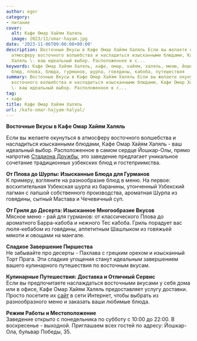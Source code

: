 ```yaml
---
author: egor
category:
- питание
cover:
  alt: Кафе Омар Хайям Халяль
  image: 2023/11/omar-hayam.jpg
date: '2023-11-06T09:00:00+00:00'
description: Восточные Вкусы в Кафе Омар Хайям Халяль Если вы желаете окунуться в
  атмосферу восточного волшебства и насладиться изысканными блюдами, Кафе Омар Хайям
  Халяль \- ваш идеальный выбор. Расположенное в с...
keywords: Кафе Омар Хайям Халяль, кафе, омар, хайям, халяль, меню, йошкар, заведение,
  блюд, плова, блюда, гурманов, шурпа, говядины, кабоба, путешествия
summary: Восточные Вкусы в Кафе Омар Хайям Халяль Если вы желаете окунуться в атмосферу
  восточного волшебства и насладиться изысканными блюдами, Кафе Омар Хайям Халяль
  \- ваш идеальный выбор. Расположенное в с...
tag:
- кафе
title: Кафе Омар Хайям Халяль
url: /kafe-omar-hajyam-halyal/
---
```


**Восточные Вкусы в Кафе Омар Хайям Халяль**

Если вы желаете окунуться в атмосферу восточного волшебства и насладиться изысканными блюдами, Кафе Омар Хайям Халяль \- ваш идеальный выбор. Расположенное в самом сердце Йошкар-Олы, прямо напротив [Стадиона Дружбы](/stadion-druzhba/), это заведение предлагает уникальное сочетание традиционных узбекских блюд и гостеприимства.

**От Плова до Шурпы: Изысканные Блюда для Гурманов**  
К примеру, взгляните на разнообразие блюд в меню. На первое: восхитительная Узбекская шурпа из баранины, утонченный Узбекский лагман с лапшой собственного производства, ароматная Шурпа из говядины, сытный Мастава и Чечевичный суп.

**От Гриля до Десерта: Изысканное Многообразие Вкусов**  
Мясное меню \- рай для гурманов: от классического Плова до ароматного Барра-кабоба и нежного Тес кабоба. Гриль порадует вас люля-кебабом из говядины, аппетитным Шашлыком из говяжьей мякоти и овощами на мангале.

**Сладкое Завершение Пиршества**  
Не забывайте про десерты \- Пахлава с грецким орехом и изысканный Торт Прага. Эти сладкие угощения станут идеальным завершением вашего кулинарного путешествия по восточным вкусам.

**Кулинарные Путешествия: Доставка и Отличный Сервис**  
Если вы предпочитаете наслаждаться восточными вкусами у себя дома или в офисе, Кафе Омар Хайям Халяль предоставляет услугу доставки. Просто посетите их [сайт](http://omarkhajyam.foodpicasso.com) в сети Интернет, чтобы выбрать из разнообразного меню и заказать ваши любимые блюда.

**Режим Работы и Местоположение**  
Заведение открыто с понедельника по субботу с 10:00 до 22:00. В воскресенье - выходной. Приглашаем всех гостей по адресу: Йошкар-Ола, бульвар Победы, 35.